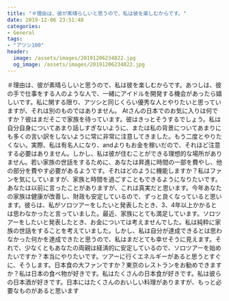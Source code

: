 ```yaml
---
title: "‪＃‬‬‬‬‬理由は、彼が素晴らしいと思うので、私は彼を楽しむからです。"
date: 2019-12-06 23:51:48
categories:
- General
tags:
- "アツシ100"
header:
  image: /assets/images/20191206234822.jpg
  og_image: /assets/images/20191206234822.jpg
---
```


‪＃‬‬‬‬‬理由は、彼が素晴らしいと思うので、私は彼を楽しむからです。あつしは、彼の手で仕事をする人のような人で、一緒にアイドルを開発する機会があったら嬉しいです。私に関する限り、アツシと同じくらい優秀な人とやりたいと思っていますが、それは別のものではありません。 Atさんの日本でのお気に入りは何ですか？彼はまだそこで家族を待っています。彼はきっとそうするでしょう。私は自分自身についてあまり話しすぎないように、または私の背景についてあまりにも多くの言い訳をしないように常に非常に注意してきました。もう二度とやりたくない。実際、私は有名人になり、andよりもお金を稼いだので、それほど注意する必要はありません。しかし、私は彼が住むことができる理想的な場所がありません。若い家族の世話をするために、あなたは昇進に時間の一部を費やし、他の部分を費やす必要があるようです。それはどのように機能しますか？私はファンを気にしていますが、家族と時間を過ごすこともできるようになりたいです。あなたは以前に言ったことがありますが、これは真実だと思います。今年あなたの家族は健康が改善し、財政も安定しているので、ずっと良くなっていると思います。彼らは、私がソロツアーをしたいと発表したとき、3、4年以上かかるとは思わなかったと言っていました。最近、家族にとても満足しています。ソロツアーをしたいと発表したとき、お金については考えませんでした。私は純粋に家族の世話をすることを考えていました。しかし、私は自分が達成できるとは思わなかった何かを達成できたと思うので、私はまだとても幸せそうに見えます。それで、少なくともあなたの両親は経済的に安定しているので、ソロツアーを始めたいですか？本当にやりたいです。ツアーに行くエネルギーがあると思うとすぐに、そうします。日本食の大ファンですか？東京のレストランをお勧めできますか？私は日本の食べ物が好きです。私はたくさんの日本食が好きです。私は彼らの日本酒が好きです。日本にはたくさんのおいしい料理がありますが、もっと必要なものがあると思います
